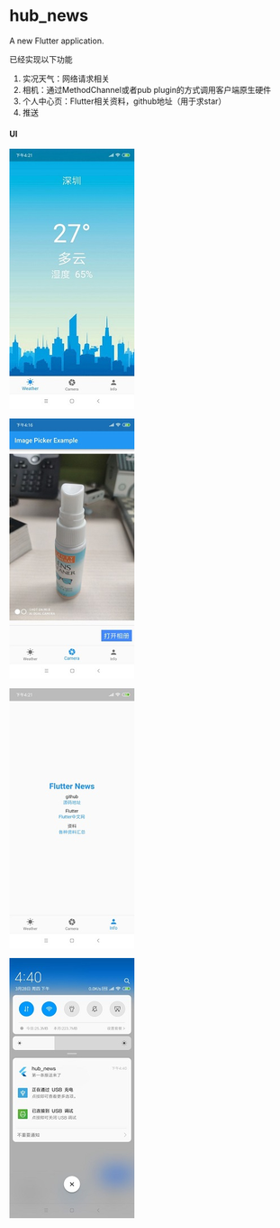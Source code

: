 # hub_news

A new Flutter application.

已经实现以下功能

1. 实况天气：网络请求相关
2. 相机：通过MethodChannel或者pub plugin的方式调用客户端原生硬件
3. 个人中心页：Flutter相关资料，github地址（用于求star）
4. 推送

#### UI

![WeatherPage](images/WeatherPage.jpg)

![PicturePage](images/PicturePage.jpg)

![InfoPage](images/InfoPage.jpg)

![JPush](images/push.jpg)
